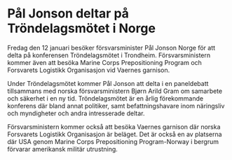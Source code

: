 # Pål Jonson deltar på Tröndelagsmötet i Norge

Fredag den 12 januari besöker försvarsminister Pål Jonson Norge för att delta på konferensen Tröndelagsmötet i Trondheim. Försvarsministern kommer även att besöka Marine Corps Prepositioning Program och Forsvarets Logistikk Organisasjon vid Vaernes garnison.

Under Tröndelagsmötet kommer Pål Jonson att delta i en paneldebatt tillsammans med norska försvarsministern Bjørn Arild Gram om samarbete och säkerhet i en ny tid. Tröndelagsmötet är en årlig förekommande konferens där bland annat politiker, samt befattningshavare inom näringsliv och myndigheter och andra intresserade deltar.

Försvarsministern kommer också att besöka Vaernes garnison där norska Forsvarets Logistikk Organisasjon är beläget. Det är också en av platserna där USA genom Marine Corps Prepositioning Program-Norway i bergrum förvarar amerikansk militär utrustning.
